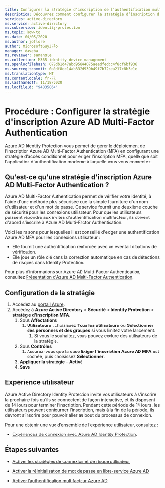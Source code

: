 ```yaml
---
title: Configurer la stratégie d’inscription de l’authentification multifacteur – Azure Active Directory Identity Protection
description: Découvrez comment configurer la stratégie d’inscription d’authentification multifacteur Azure AD Identity Protection.
services: active-directory
ms.service: active-directory
ms.subservice: identity-protection
ms.topic: how-to
ms.date: 06/05/2020
ms.author: joflore
author: MicrosoftGuyJFlo
manager: daveba
ms.reviewer: sahandle
ms.collection: M365-identity-device-management
ms.openlocfilehash: 072db1d47abd95844075aeedfeddc4f8cf6bf936
ms.sourcegitcommit: 0a9df8ec14ab332d939b49f7b72dea217c8b3e1e
ms.translationtype: HT
ms.contentlocale: fr-FR
ms.lasthandoff: 11/18/2020
ms.locfileid: "94835864"
---
```

# <a name="how-to-configure-the-azure-ad-multi-factor-authentication-registration-policy"></a>Procédure : Configurer la stratégie d'inscription Azure AD Multi-Factor Authentication

Azure AD Identity Protection vous permet de gérer le déploiement de l'inscription Azure AD Multi-Factor Authentication (MFA) en configurant une stratégie d'accès conditionnel pour exiger l'inscription MFA, quelle que soit l'application d'authentification moderne à laquelle vous vous connectez.

## <a name="what-is-the-azure-ad-multi-factor-authentication-registration-policy"></a>Qu'est-ce qu'une stratégie d'inscription Azure AD Multi-Factor Authentication ?

Azure AD Multi-Factor Authentication permet de vérifier votre identité, à l'aide d'une méthode plus sécurisée que la simple fourniture d'un nom d'utilisateur et d'un mot de passe. Ce service fournit une deuxième couche de sécurité pour les connexions utilisateur. Pour que les utilisateurs puissent répondre aux invites d'authentification multifacteur, ils doivent d'abord s'inscrire à Azure AD Multi-Factor Authentication.

Voici les raisons pour lesquelles il est conseillé d'exiger une authentification Azure AD MFA pour les connexions utilisateur :

- Elle fournit une authentification renforcée avec un éventail d’options de vérification.
- Elle joue un rôle clé dans la correction automatique en cas de détections de risques dans Identity Protection.

Pour plus d'informations sur Azure AD Multi-Factor Authentication, consultez [Présentation d'Azure AD Multi-Factor Authentication](../authentication/howto-mfa-getstarted.md).

## <a name="policy-configuration"></a>Configuration de la stratégie

1. Accédez au [portail Azure](https://portal.azure.com).
1. Accédez à **Azure Active Directory** > **Sécurité** > **Identity Protection** > **stratégie d’inscription MFA**.
   1. Sous **Affectations**
      1. **Utilisateurs** : choisissez **Tous les utilisateurs** ou **Sélectionner des personnes et des groupes** si vous limitez votre lancement.
         1. Si vous le souhaitez, vous pouvez exclure des utilisateurs de la stratégie.
   1. Sous **Contrôles**
      1. Assurez-vous que la case **Exiger l'inscription Azure AD MFA** est cochée, puis choisissez **Sélectionner**.
   1. **Appliquer la stratégie** - **Activé**
   1. **Save**

## <a name="user-experience"></a>Expérience utilisateur

Azure Active Directory Identity Protection invite vos utilisateurs à s’inscrire la prochaine fois qu’ils se connectent de façon interactive, et ils disposent de 14 jours pour terminer l’inscription. Pendant cette période de 14 jours, les utilisateurs peuvent contourner l’inscription, mais à la fin de la période, ils devront s’inscrire pour pouvoir aller au bout du processus de connexion.

Pour une obtenir une vue d’ensemble de l’expérience utilisateur, consultez :

- [Expériences de connexion avec Azure AD Identity Protection](concept-identity-protection-user-experience.md).  

## <a name="next-steps"></a>Étapes suivantes

- [Activer les stratégies de connexion et de risque utilisateur](howto-identity-protection-configure-risk-policies.md)

- [Activer la réinitialisation de mot de passe en libre-service Azure AD](../authentication/howto-sspr-deployment.md)

- [Activer l’authentification multifacteur Azure AD](../authentication/howto-mfa-getstarted.md)
